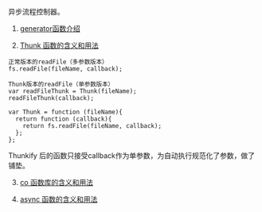 异步流程控制器。

1. [ generator函数介绍](http://www.ruanyifeng.com/blog/2015/04/generator.html)

2. [Thunk 函数的含义和用法](http://www.ruanyifeng.com/blog/2015/05/thunk.html)
```
正常版本的readFile（多参数版本）
fs.readFile(fileName, callback);

Thunk版本的readFile（单参数版本）
var readFileThunk = Thunk(fileName);
readFileThunk(callback);

var Thunk = function (fileName){
  return function (callback){
    return fs.readFile(fileName, callback); 
  };
};
```

Thunkify 后的函数只接受callback作为单参数，为自动执行规范化了参数，做了铺垫。

3. [co 函数库的含义和用法](http://www.ruanyifeng.com/blog/2015/05/co.html)

4. [async 函数的含义和用法](http://www.ruanyifeng.com/blog/2015/05/async.html)